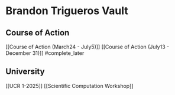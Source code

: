# Brandon Trigueros Vault

## Course of Action
[[Course of Action (March24 - July5)]]
[[Course of Action (July13 - December 31)]] #complete_later 
## University
[[UCR 1-2025]]
[[Scientific Computation Workshop]]